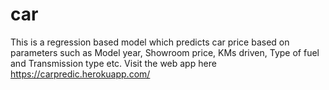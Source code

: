 # car
This is a regression based model which predicts car price based on parameters such as Model year, Showroom price, KMs driven, Type of fuel and Transmission type etc.
Visit the web app here https://carpredic.herokuapp.com/ 
